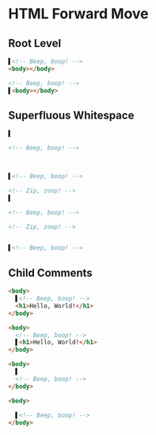# HTML Forward Move
## Root Level
```html
▌<!-- Beep, boop! -->
<body></body>
```
```html
<!-- Beep, boop! -->
▌<body></body>
```

## Superfluous Whitespace
```html
▌

<!-- Beep, boop! -->
```
```html


▌<!-- Beep, boop! -->
```

```html
<!-- Zip, zoop! -->
▌

<!-- Beep, boop! -->
```
```html
<!-- Zip, zoop! -->


▌<!-- Beep, boop! -->
```

## Child Comments
```html
<body>
  ▌<!-- Beep, boop! -->
  <h1>Hello, World!</h1>
</body>
```
```html
<body>
  <!-- Beep, boop! -->
  ▌<h1>Hello, World!</h1>
</body>
```

```html
<body>
  ▌
  <!-- Beep, boop! -->
</body>
```
```html
<body>
  
  ▌<!-- Beep, boop! -->
</body>
```
